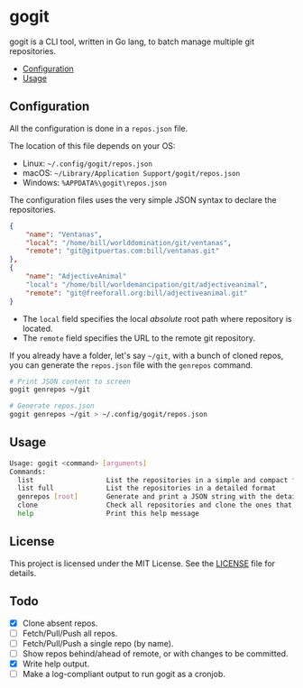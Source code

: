 # gogit

gogit is a CLI tool, written in Go lang, to batch manage multiple git repositories.

- [Configuration](#configuration)
- [Usage](#usage)

## Configuration

All the configuration is done in a `repos.json` file.

The location of this file depends on your OS:

- Linux: `~/.config/gogit/repos.json`
- macOS: `~/Library/Application Support/gogit/repos.json`
- Windows: `%APPDATA%\gogit\repos.json`

The configuration files uses the very simple JSON syntax to declare the repositories.

```json
{
    "name": "Ventanas",
    "local": "/home/bill/worlddomination/git/ventanas",
    "remote": "git@gitpuertas.com:bill/ventanas.git"
},
{
    "name": "AdjectiveAnimal"
    "local": "/home/bill/worldemancipation/git/adjectiveanimal",
    "remote": "git@freeforall.org:bill/adjectiveanimal.git"
}
```

- The `local` field specifies the local _absolute_ root path where repository is located.
- The `remote` field specifies the URL to the remote git repository.

If you already have a folder, let's say `~/git`, with a bunch of cloned repos, you can generate the `repos.json` file with the `genrepos` command.

``` sh
# Print JSON content to screen
gogit genrepos ~/git

# Generate repos.json
gogit genrepos ~/git > ~/.config/gogit/repos.json
```

## Usage

``` sh
Usage: gogit <command> [arguments]
Commands:
  list                  List the repositories in a simple and compact format
  list full             List the repositories in a detailed format
  genrepos [root]       Generate and print a JSON string with the details of all git repositories in a given root folder
  clone                 Check all repositories and clone the ones that are missing
  help                  Print this help message
```

## License

This project is licensed under the MIT License. See the [LICENSE](LICENSE) file for details.

## Todo

- [x] Clone absent repos.
- [ ] Fetch/Pull/Push all repos.
- [ ] Fetch/Pull/Push a single repo (by name).
- [ ] Show repos behind/ahead of remote, or with changes to be committed.
- [x] Write help output.
- [ ] Make a log-compliant output to run gogit as a cronjob.
